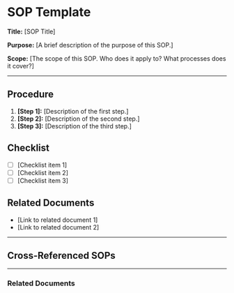 
# SOP Template

**Title:** [SOP Title]

**Purpose:** [A brief description of the purpose of this SOP.]

**Scope:** [The scope of this SOP. Who does it apply to? What processes does it cover?]

---

## **Procedure**

1.  **[Step 1]:** [Description of the first step.]
2.  **[Step 2]:** [Description of the second step.]
3.  **[Step 3]:** [Description of the third step.]

## **Checklist**

*   [ ] [Checklist item 1]
*   [ ] [Checklist item 2]
*   [ ] [Checklist item 3]

## **Related Documents**

*   [Link to related document 1]
*   [Link to related document 2]



---

## Cross-Referenced SOPs



---

### Related Documents

